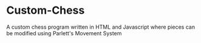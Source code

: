 # Custom-Chess

A custom chess program written in HTML and Javascript where pieces can be modified using Parlett's Movement System
